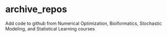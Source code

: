 # archive_repos
Add code to github from Numerical Optimization, Bioiformatics, Stochastic Modeling, and Statistical Learning courses
